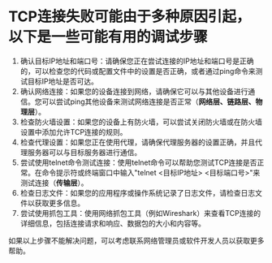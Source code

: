 # TCP连接失败可能由于多种原因引起，以下是一些可能有用的调试步骤

1. 确认目标IP地址和端口号：请确保您正在尝试连接的IP地址和端口号是正确的，可以检查您的代码或配置文件中的设置是否正确，或者通过ping命令来测试目标IP地址是否可达。
2. 确认网络连接：如果您的设备连接到网络，请确保它可以与其他设备进行通信。您可以尝试ping其他设备来测试网络连接是否正常（**网络层、链路层、物理层**）。
3. 检查防火墙设置：如果您的设备上有防火墙，可以尝试关闭防火墙或在防火墙设置中添加允许TCP连接的规则。
4. 检查代理设置：如果您正在使用代理，请确保代理服务器的设置正确，并且代理服务器可以与目标服务器进行通信。
5. 尝试使用telnet命令测试连接：使用telnet命令可以帮助您测试TCP连接是否正常。在命令提示符或终端窗口中输入"telnet <目标IP地址> <目标端口号>"来测试连接（**传输层**）。
6. 检查日志文件：如果您的应用程序或操作系统记录了日志文件，请检查日志文件以获取更多信息。
7. 尝试使用抓包工具：使用网络抓包工具（例如Wireshark）来查看TCP连接的详细信息，包括连接请求和响应、数据包的大小和内容等。

如果以上步骤不能解决问题，可以考虑联系网络管理员或软件开发人员以获取更多帮助。
